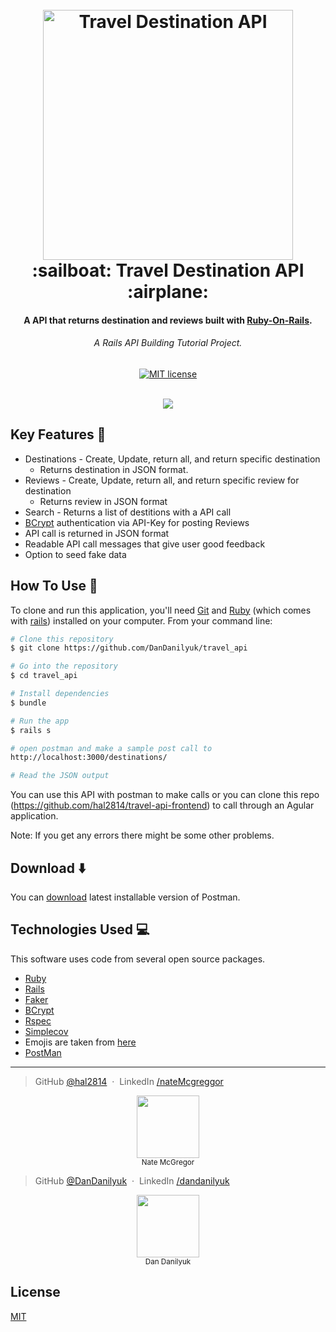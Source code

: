 
<h1 align="center">
  <br>
  <a href="http://guides.rubyonrails.org/"><img src="http://logos-download.com/wp-content/uploads/2016/09/Ruby_on_Rails_logo.png" alt="Travel Destination API" width="400"></a>
  <br>
  :sailboat: Travel Destination API :airplane:
  <br>
</h1>

<h4 align="center">A API that returns destination and reviews built with <a href="http://guides.rubyonrails.org/" target="_blank">Ruby-On-Rails</a>.</h4>
<h6 align="center">A Rails API Building Tutorial Project.</h6>

<div align="center">

[![MIT license](http://img.shields.io/badge/license-MIT-brightgreen.svg)](http://opensource.org/licenses/MIT)
</div>
<br>
<div align="center">
  <img align="center" src="https://thumbs.gfycat.com/ObeseDearestChrysalis-max-14mb.gif">
</div>


## Key Features :key:

* Destinations - Create, Update, return all, and return specific destination
  - Returns destination in JSON format.
* Reviews - Create, Update, return all, and return specific review for destination
  - Returns review in JSON format
* Search - Returns a list of destitions with a API call
* [BCrypt](https://github.com/codahale/bcrypt-ruby) authentication via API-Key for posting Reviews
* API call is returned in JSON format
* Readable API call messages that give user good feedback
* Option to seed fake data

## How To Use :wrench:

To clone and run this application, you'll need [Git](https://git-scm.com) and [Ruby](http://ruby-doc.org/) (which comes with [rails](http://guides.rubyonrails.org/)) installed on your computer. From your command line:

```bash
# Clone this repository
$ git clone https://github.com/DanDanilyuk/travel_api

# Go into the repository
$ cd travel_api

# Install dependencies
$ bundle

# Run the app
$ rails s

# open postman and make a sample post call to
http://localhost:3000/destinations/

# Read the JSON output
```

You can use this API with postman to make calls or you can clone this repo (https://github.com/hal2814/travel-api-frontend) to call through an Agular application.



Note: If you get any errors there might be some other problems.


## Download :arrow_down:

You can [download](https://www.getpostman.com/) latest installable version of Postman.

## Technologies Used :computer:

This software uses code from several open source packages.

- [Ruby](http://ruby-doc.org/)
- [Rails](http://guides.rubyonrails.org/)
- [Faker](https://github.com/stympy/faker)
- [BCrypt](https://github.com/codahale/bcrypt-ruby)
- [Rspec](https://github.com/rspec/rspec-rails)
- [Simplecov](https://github.com/colszowka/simplecov)
- Emojis are taken from [here](https://github.com/arvida/emoji-cheat-sheet.com)
- [PostMan](https://www.getpostman.com/)

---

> GitHub [@hal2814](https://github.com/hal2814) &nbsp;&middot;&nbsp;
> LinkedIn [/nateMcgreggor](https://www.linkedin.com/in/nate-mcgregor/)
<div align="center">
<img src="https://avatars0.githubusercontent.com/u/30516063?s=460&v=4" width="100px;"/><br /><sub>Nate McGregor</sub>
</div>


> GitHub [@DanDanilyuk](https://github.com/dandanilyuk) &nbsp;&middot;&nbsp;
> LinkedIn [/dandanilyuk](https://www.linkedin.com/in/dandanilyuk/)
<div align="center">
<img src="https://avatars2.githubusercontent.com/u/25314425?s=460&v=4" width="100px;"/><br /><sub>Dan Danilyuk</sub>
</div>



## License

[MIT](https://opensource.org/licenses/MIT)
